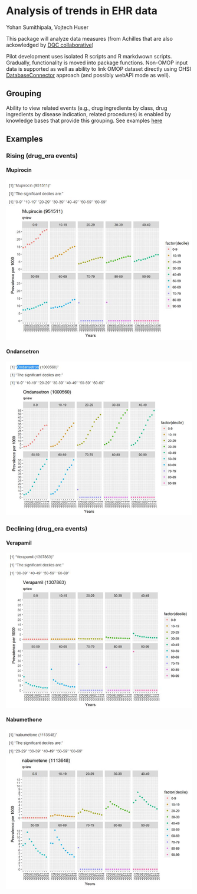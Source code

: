 # Analysis of trends in EHR data

Yohan Sumithipala, Vojtech Huser

This package will analyze data measures (from Achilles that are also ackowledged by [DQC collaborative](http://repository.edm-forum.org/dqc))

Pilot development uses isolated R scripts and  R markdwown scripts. Gradually, functionality is moved into package functions. Non-OMOP input data is supported as well as ability to link OMOP dataset directly using OHSI [DatabaseConnector](https://github.com/OHDSI/DatabaseConnector) approach (and possibly webAPI mode as well).

## Grouping
Ability to view related events (e.g., drug ingredients by class, drug ingredients by disease indication, related procedures) is enabled by knowledge bases that provide this grouping. See examples [here](inst/tsv)

## Examples

### Rising (drug_era events)
#### Mupirocin
![pic1](extras/images/Mupirocin.JPG)
#### Ondansetron
![pic1](extras/images/Ondansetron.JPG)
### Declining (drug_era events)
#### Verapamil
![pic1](extras/images/Verapamil.JPG)
#### Nabumethone
![pic1](extras/images/Nabumethone.JPG)
